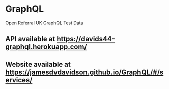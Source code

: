 # GraphQL
Open Referral UK GraphQL Test Data


## API available at https://davids44-graphql.herokuapp.com/

## Website available at https://jamesdvdavidson.github.io/GraphQL/#/services/
